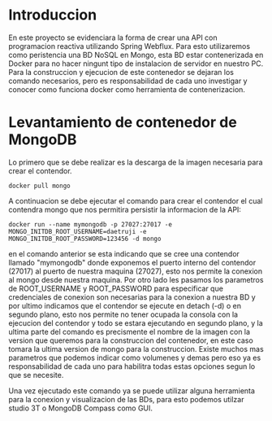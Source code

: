 # Introduccion

En este proyecto se evidenciara la forma de crear una API con programacion reactiva utilizando Spring Webflux. Para esto utilizaremos como peristencia una BD NoSQL en Mongo, esta BD estar contenerizada en Docker para no hacer ningunt tipo de instalacion de servidor en nuestro PC. Para la construccion y ejecucion de este contenedor se dejaran los comando necesarios, pero es responsabilidad de cada uno investigar y conocer como funciona docker como herramienta de contenerizacion.

# Levantamiento de contenedor de MongoDB
Lo primero que se debe realizar es la descarga de la imagen necesaria para crear el contendor.

    docker pull mongo

A continuacion se debe ejecutar el comando para crear el contendor el cual contendra mongo que nos permitira persistir la informacion de la API:

    docker run --name mymongodb -p 27027:27017 -e MONGO_INITDB_ROOT_USERNAME=daetruji -e MONGO_INITDB_ROOT_PASSWORD=123456 -d mongo

en el comando anterior se esta indicando que se cree una contendor llamado "mymongodb" donde exponemos el puerto interno del contendor (27017) al puerto de nuestra maquina (27027), esto nos permite la conexion al mongo desde nuestra maquina. Por otro lado les pasamos los parametros de ROOT_USERNAME y ROOT_PASSWORD para especificar que credenciales de conexion son necesarias para la conexion a nuestra BD y por ultimo indicamos que el contendor se ejecute en detach (-d) o en segundo plano, esto nos permite no tener ocupada la consola con la ejecucion del contendor y todo se estara ejecutando en segundo plano, y la ultima parte del comando es precismente el nombre de la imagen con la version que queremos para la construccion del contenedor, en este caso tomara la ultima version de mongo para la construccion. Existe muchos mas parametros que podemos indicar como volumenes y demas pero eso ya es responsabilidad de cada uno para habilitra todas estas opciones segun lo que se necesite.

Una vez ejecutado este comando ya se puede utilizar alguna herramienta para la conexion y visualizacion de las BDs, para esto podemos utilzar studio 3T o MongoDB Compass como GUI.
